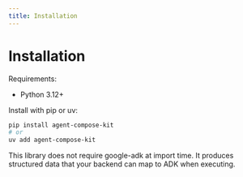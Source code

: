 ```yaml
---
title: Installation
---
```


# Installation

Requirements:
- Python 3.12+

Install with pip or uv:

```bash
pip install agent-compose-kit
# or
uv add agent-compose-kit
```

This library does not require google-adk at import time. It produces structured data that your backend can map to ADK when executing.

